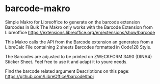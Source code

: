 # barcode-makro
Simple Makro for Libreoffice to generate on the barcode extension Barcodes in Bulk
The Makro only works with the Barcode Extension from Libreoffice
https://extensions.libreoffice.org/en/extensions/show/barcode



This Makro calls the API from the Barcode extension an generates from a LibreCalc File containing 2 sheets Barcodes formatted in Code128 Style.

The Barcodes are adjusted to be printed on ZWECKFORM 3490 (DINA4) Sticker Sheet. Feel free to use it and adapt it to youre needs.

Find the barcode related argument Descriptions on this page: https://github.com/LibreOffice/barcode#api
